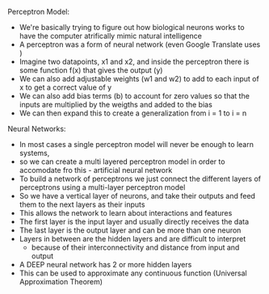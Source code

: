 Perceptron Model: 
 * We're basically trying to figure out how biological neurons works to have the computer atrifically mimic natural intelligence
 * A perceptron was a form of neural network (even Google Translate uses )
 * Imagine two datapoints, x1 and x2, and inside the perceptron there is some function f(x) that gives the output (y)
 * We can also add adjustable weights (w1 and w2) to add to each input of x to get a correct value of y 
 * We can also add bias terms (b) to account for zero values so that the inputs are multiplied by the weigths and added to the bias 
 * We can then expand this to create a generalization from i = 1 to i = n

Neural Networks: 
 * In most cases a single perceptron model will never be enough to learn systems, 
 * so we can create a multi layered perceptron model in order to accomodate fro this - artificial neural network
 * To build a network of perceptrons we just connect the different layers of perceptrons using a multi-layer perceptron model 
 * So we have a vertical layer of neurons, and take their outputs and feed them to the next layers as their inputs 
 * This allows the network to learn about interactions and features 
 * The first layer is the input layer and usually directly receives the data 
 * The last layer is the output layer and can be more than one neuron 
 * Layers in between are the hidden layers and are difficult to interpret 
    * because of their interconnectivity and distance from input and output
 *  A DEEP neural network has 2 or more hidden layers 
 * This can be used to approximate any continuous function (Universal Approximation Theorem)

